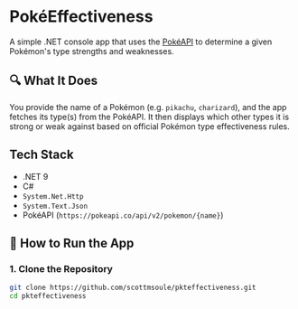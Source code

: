 # PokéEffectiveness

A simple .NET console app that uses the [PokéAPI](https://pokeapi.co/) to determine a given Pokémon's type strengths and weaknesses.

## 🔍 What It Does

You provide the name of a Pokémon (e.g. `pikachu`, `charizard`), and the app fetches its type(s) from the PokéAPI. It then displays which other types it is strong or weak against based on official Pokémon type effectiveness rules.

## Tech Stack

- .NET 9
- C#
- `System.Net.Http`
- `System.Text.Json`
- PokéAPI (`https://pokeapi.co/api/v2/pokemon/{name}`)

## 🚀 How to Run the App

### 1. Clone the Repository

```bash
git clone https://github.com/scottmsoule/pkteffectiveness.git
cd pkteffectiveness
